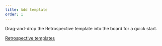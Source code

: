 ```yaml
---
title: Add template
order: 1
---
```

 
Drag-and-drop the Retrospective template into the board for a quick start.

[Retrospective templates](template:o9J_k0vhv4U=)

